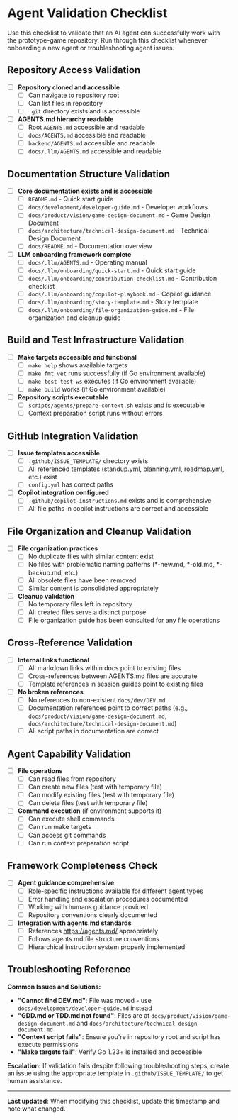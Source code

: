 # Agent Validation Checklist

Use this checklist to validate that an AI agent can successfully work with the prototype-game repository. Run through this checklist whenever onboarding a new agent or troubleshooting agent issues.

## Repository Access Validation

- [ ] **Repository cloned and accessible**
  - [ ] Can navigate to repository root
  - [ ] Can list files in repository
  - [ ] `.git` directory exists and is accessible

- [ ] **AGENTS.md hierarchy readable**
  - [ ] Root `AGENTS.md` accessible and readable
  - [ ] `docs/AGENTS.md` accessible and readable  
  - [ ] `backend/AGENTS.md` accessible and readable
  - [ ] `docs/.llm/AGENTS.md` accessible and readable

## Documentation Structure Validation

- [ ] **Core documentation exists and is accessible**
  - [ ] `README.md` - Quick start guide
  - [ ] `docs/development/developer-guide.md` - Developer workflows
  - [ ] `docs/product/vision/game-design-document.md` - Game Design Document
  - [ ] `docs/architecture/technical-design-document.md` - Technical Design Document
  - [ ] `docs/README.md` - Documentation overview

- [ ] **LLM onboarding framework complete**
  - [ ] `docs/.llm/AGENTS.md` - Operating manual
  - [ ] `docs/.llm/onboarding/quick-start.md` - Quick start guide
  - [ ] `docs/.llm/onboarding/contribution-checklist.md` - Contribution checklist
  - [ ] `docs/.llm/onboarding/copilot-playbook.md` - Copilot guidance
  - [ ] `docs/.llm/onboarding/story-template.md` - Story template
  - [ ] `docs/.llm/onboarding/file-organization-guide.md` - File organization and cleanup guide

## Build and Test Infrastructure Validation

- [ ] **Make targets accessible and functional**
  - [ ] `make help` shows available targets
  - [ ] `make fmt vet` runs successfully (if Go environment available)
  - [ ] `make test test-ws` executes (if Go environment available)
  - [ ] `make build` works (if Go environment available)

- [ ] **Repository scripts executable**
  - [ ] `scripts/agents/prepare-context.sh` exists and is executable
  - [ ] Context preparation script runs without errors

## GitHub Integration Validation

- [ ] **Issue templates accessible**
  - [ ] `.github/ISSUE_TEMPLATE/` directory exists
  - [ ] All referenced templates (standup.yml, planning.yml, roadmap.yml, etc.) exist
  - [ ] `config.yml` has correct paths

- [ ] **Copilot integration configured**
  - [ ] `.github/copilot-instructions.md` exists and is comprehensive
  - [ ] All file paths in copilot instructions are correct and accessible

## File Organization and Cleanup Validation

- [ ] **File organization practices**
  - [ ] No duplicate files with similar content exist
  - [ ] No files with problematic naming patterns (*-new.md, *-old.md, *-backup.md, etc.)
  - [ ] All obsolete files have been removed
  - [ ] Similar content is consolidated appropriately

- [ ] **Cleanup validation**
  - [ ] No temporary files left in repository
  - [ ] All created files serve a distinct purpose
  - [ ] File organization guide has been consulted for any file operations

## Cross-Reference Validation

- [ ] **Internal links functional**
  - [ ] All markdown links within docs point to existing files
  - [ ] Cross-references between AGENTS.md files are accurate
  - [ ] Template references in session guides point to existing files

- [ ] **No broken references**
  - [ ] No references to non-existent `docs/dev/DEV.md`
  - [ ] Documentation references point to correct paths (e.g., `docs/product/vision/game-design-document.md`, `docs/architecture/technical-design-document.md`)
  - [ ] All script paths in documentation are correct

## Agent Capability Validation

- [ ] **File operations**
  - [ ] Can read files from repository
  - [ ] Can create new files (test with temporary file)
  - [ ] Can modify existing files (test with temporary file)
  - [ ] Can delete files (test with temporary file)

- [ ] **Command execution** (if environment supports it)
  - [ ] Can execute shell commands
  - [ ] Can run make targets
  - [ ] Can access git commands
  - [ ] Can run context preparation script

## Framework Completeness Check

- [ ] **Agent guidance comprehensive**
  - [ ] Role-specific instructions available for different agent types
  - [ ] Error handling and escalation procedures documented
  - [ ] Working with humans guidance provided
  - [ ] Repository conventions clearly documented

- [ ] **Integration with agents.md standards**
  - [ ] References https://agents.md/ appropriately
  - [ ] Follows agents.md file structure conventions
  - [ ] Hierarchical instruction system properly implemented

## Troubleshooting Reference

**Common Issues and Solutions:**

- **"Cannot find DEV.md"**: File was moved - use `docs/development/developer-guide.md` instead
- **"GDD.md or TDD.md not found"**: Files are at `docs/product/vision/game-design-document.md` and `docs/architecture/technical-design-document.md`
- **"Context script fails"**: Ensure you're in repository root and script has execute permissions
- **"Make targets fail"**: Verify Go 1.23+ is installed and accessible

**Escalation:**
If validation fails despite following troubleshooting steps, create an issue using the appropriate template in `.github/ISSUE_TEMPLATE/` to get human assistance.

---

**Last updated**: When modifying this checklist, update this timestamp and note what changed.
